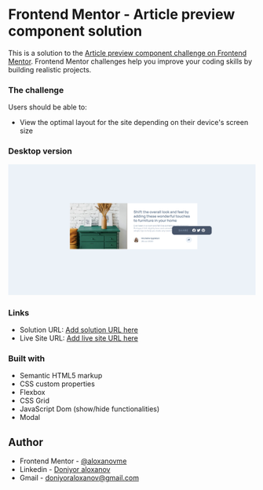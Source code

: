# Frontend Mentor - Article preview component solution

This is a solution to the [Article preview component challenge on Frontend Mentor](https://www.frontendmentor.io/challenges/article-preview-component-dYBN_pYFT). Frontend Mentor challenges help you improve your coding skills by building realistic projects.

### The challenge

Users should be able to:

- View the optimal layout for the site depending on their device's screen size

### Desktop version

![Desktop vesrion](./images/desktop-version.png)

### Links

- Solution URL: [Add solution URL here](https://your-solution-url.com)
- Live Site URL: [Add live site URL here](https://your-live-site-url.com)

### Built with

- Semantic HTML5 markup
- CSS custom properties
- Flexbox
- CSS Grid
- JavaScript Dom (show/hide functionalities)
- Modal

## Author

- Frontend Mentor - [@aloxanovme](https://www.frontendmentor.io/profile/aloxanovme)
- Linkedin - [Doniyor aloxanov](https://www.linkedin.com/in/doniyoraloxanov/)
- Gmail - doniyoraloxanov@gmail.com
